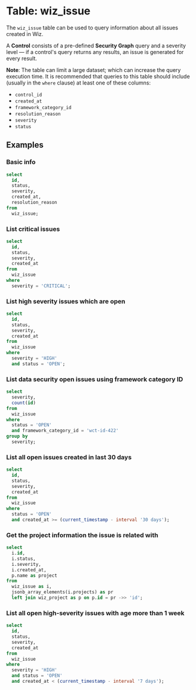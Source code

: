 # Table: wiz_issue

The `wiz_issue` table can be used to query information about all issues created in Wiz.

A **Control** consists of a pre-defined **Security Graph** query and a severity level — if a control's query returns any results, an issue is generated for every result.

**Note**: The table can limit a large dataset; which can increase the query execution time. It is recommended that queries to this table should include (usually in the `where` clause) at least one of these columns:

- `control_id`
- `created_at`
- `framework_category_id`
- `resolution_reason`
- `severity`
- `status`

## Examples

### Basic info

```sql
select
  id,
  status,
  severity,
  created_at,
  resolution_reason
from
  wiz_issue;
```

### List critical issues

```sql
select
  id,
  status,
  severity,
  created_at
from
  wiz_issue
where
  severity = 'CRITICAL';
```

### List high severity issues which are open

```sql
select
  id,
  status,
  severity,
  created_at
from
  wiz_issue
where
  severity = 'HIGH'
  and status = 'OPEN';
```

### List data security open issues using framework category ID

```sql
select
  severity,
  count(id)
from
  wiz_issue
where
  status = 'OPEN'
  and framework_category_id = 'wct-id-422'
group by
  severity;
```

### List all open issues created in last 30 days

```sql
select
  id,
  status,
  severity,
  created_at
from
  wiz_issue
where
  status = 'OPEN'
  and created_at >= (current_timestamp - interval '30 days');
```

### Get the project information the issue is related with

```sql
select
  i.id,
  i.status,
  i.severity,
  i.created_at,
  p.name as project
from
  wiz_issue as i,
  jsonb_array_elements(i.projects) as pr
  left join wiz_project as p on p.id = pr ->> 'id';
```

### List all open high-severity issues with age more than 1 week

```sql
select
  id,
  status,
  severity,
  created_at
from
  wiz_issue
where
  severity = 'HIGH'
  and status = 'OPEN'
  and created_at < (current_timestamp - interval '7 days');
```
